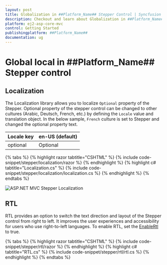 ```yaml
---
layout: post
title: Globalization in ##Platform_Name## Stepper Control | Syncfusion
description: Checkout and learn about Globalization in ##Platform_Name## Stepper control of Syncfusion Essential JS 2 and more details.
platform: ej2-asp-core-mvc
control: Getting Started
publishingplatform: ##Platform_Name##
documentation: ug
---
```


# Global local in ##Platform_Name## Stepper control

## Localization

The Localization library allows you to localize `Optional` property of the Stepper. Optional property of the stepper control can be changed to other cultures (Arabic, Deutsch, French, etc.) by defining the `Locale` value and translation object. In the below sample, `French` culture is set to Stepper and changed the optional property text.

Locale key |en-US (default)
-----|-----
optional | Optional

{% tabs %}
{% highlight razor tabtitle="CSHTML" %}
{% include code-snippet/stepper/localization/razor %}
{% endhighlight %}
{% highlight c# tabtitle="Localization.cs" %}
{% include code-snippet/stepper/localization/localization.cs %}
{% endhighlight %}
{% endtabs %}

![ASP.NET MVC Stepper Localization](images/stepper-locale.jpg)

## RTL

RTL provides an option to switch the text direction and layout of the Stepper control from right to left. It improves the user experiences and accessibility for users who use right-to-left languages. To enable RTL, set the [EnableRtl](https://help.syncfusion.com/cr/aspnetmvc-js2/Syncfusion.EJ2.Navigations.Stepper.html#Syncfusion_EJ2_Navigations_Stepper_EnableRtl) to true.

{% tabs %}
{% highlight razor tabtitle="CSHTML" %}
{% include code-snippet/stepper/rtl/razor %}
{% endhighlight %}
{% highlight c# tabtitle="RTL.cs" %}
{% include code-snippet/stepper/rtl/rtl.cs %}
{% endhighlight %}
{% endtabs %}